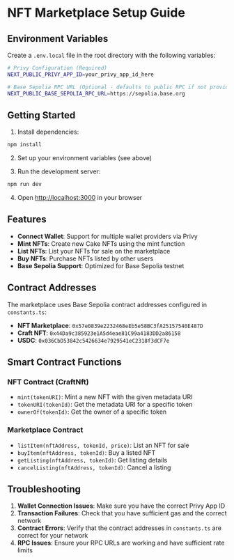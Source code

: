 # NFT Marketplace Setup Guide

## Environment Variables

Create a `.env.local` file in the root directory with the following variables:

```bash
# Privy Configuration (Required)
NEXT_PUBLIC_PRIVY_APP_ID=your_privy_app_id_here

# Base Sepolia RPC URL (Optional - defaults to public RPC if not provided)
NEXT_PUBLIC_BASE_SEPOLIA_RPC_URL=https://sepolia.base.org
```

## Getting Started

1. Install dependencies:
```bash
npm install
```

2. Set up your environment variables (see above)

3. Run the development server:
```bash
npm run dev
```

4. Open [http://localhost:3000](http://localhost:3000) in your browser

## Features

- **Connect Wallet**: Support for multiple wallet providers via Privy
- **Mint NFTs**: Create new Cake NFTs using the mint function
- **List NFTs**: List your NFTs for sale on the marketplace
- **Buy NFTs**: Purchase NFTs listed by other users
- **Base Sepolia Support**: Optimized for Base Sepolia testnet

## Contract Addresses

The marketplace uses Base Sepolia contract addresses configured in `constants.ts`:

- **NFT Marketplace**: `0x57e0839e2232468eEb5e58BC3fA25157540E487D`
- **Craft NFT**: `0x44Da9c385923e1A5d4eae81C99a4183DD2a86158`
- **USDC**: `0x036CbD53842c5426634e7929541eC2318f3dCF7e`

## Smart Contract Functions

### NFT Contract (CraftNft)
- `mint(tokenURI)`: Mint a new NFT with the given metadata URI
- `tokenURI(tokenId)`: Get the metadata URI for a specific token
- `ownerOf(tokenId)`: Get the owner of a specific token

### Marketplace Contract
- `listItem(nftAddress, tokenId, price)`: List an NFT for sale
- `buyItem(nftAddress, tokenId)`: Buy a listed NFT
- `getListing(nftAddress, tokenId)`: Get listing details
- `cancelListing(nftAddress, tokenId)`: Cancel a listing

## Troubleshooting

1. **Wallet Connection Issues**: Make sure you have the correct Privy App ID
2. **Transaction Failures**: Check that you have sufficient gas and the correct network
3. **Contract Errors**: Verify that the contract addresses in `constants.ts` are correct for your network
4. **RPC Issues**: Ensure your RPC URLs are working and have sufficient rate limits
